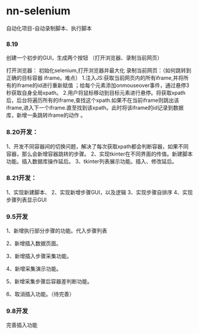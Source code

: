 # nn-selenium
自动化项目-自动录制脚本、执行脚本
### 8.19
创建一个初步的GUI，生成两个按钮 （打开浏览器、录制当前网页）

打开浏览器： 初始化selenium,打开浏览器并最大化
录制当前网页：（如何跳转到正确的目标容器 iframe。难点）
  1.注入JS:获取当前网页内的所有iframe,并将所有的iframe的id进行重新赋值 ；给每个元素添加onmouseover事件，通过悬停3秒获取自身全局xpath。
  2.用户将鼠标移动到目标元素进行悬停。将获取xpath后，后台将遍历所有的iframe,查找这个xpath.如果不在当前iframe则跳出该iframe,进入下一个iframe.直至找到该xpath。此时将该iframe的id记录到数据库，新增一条跳转iframe的动作 。
### 8.20开发：
1、开发不同容器间的切换问题，解决了每次获取xpath都会判断容器，如果不同容器，那么会新增容器跳转的步骤。
2、实现tkinter在不同界面的传值。新建脚本功能。插入数据库操作延后。
3、tkinter列表展示功能。插入、修改延后。
### 8.21开发：
1、实现新建脚本、
2、实现新增步骤GUI，以及逻辑
3、实现步骤自排序
4、实现步骤列表显示GUI
### 9.5开发
1、新增执行部分步骤的功能。代入步骤列表

2、新增插入数据页面。

3、新增插入步骤采集功能。

4、新增采集演示功能。

5、新增采集步骤后容器差判断功能。

6、取消插入功能。（待完善）
### 9.8开发
完善插入功能


